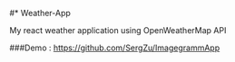 #* Weather-App 

My react weather application using OpenWeatherMap API

###Demo : https://github.com/SergZu/ImagegrammApp
